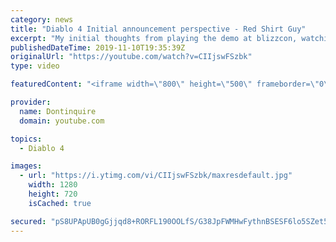 ```yaml
---
category: news
title: "Diablo 4 Initial announcement perspective - Red Shirt Guy"
excerpt: "My initial thoughts from playing the demo at blizzcon, watching the developer interviews, and listening to the wacky Q&A from the systems and features panel."
publishedDateTime: 2019-11-10T19:35:39Z
originalUrl: "https://youtube.com/watch?v=CIIjswFSzbk"
type: video

featuredContent: "<iframe width=\"800\" height=\"500\" frameborder=\"0\" src=\"https://www.youtube.com/embed/CIIjswFSzbk\" allow=\"accelerometer; autoplay; encrypted-media; gyroscope; picture-in-picture\" allowfullscreen></iframe>"

provider:
  name: Dontinquire
  domain: youtube.com

topics:
  - Diablo 4

images:
  - url: "https://i.ytimg.com/vi/CIIjswFSzbk/maxresdefault.jpg"
    width: 1280
    height: 720
    isCached: true

secured: "pS8UPApUB0gGjjqd8+RORFL190OOLfS/G38JpFWMHwFythnBSESF6lo5SZet5+Q6ixvDd65bEcT3XYLq9dv93rKdpAL8zEx/ZOcNhsVp6JSHzTmTHX8C72Wr5m1lezgnZgYB/11woD8xgAB2FA26ghuoqTe91yPOwowytdgBEQIZ+tX5u1I7jNeqTsi+39U2XOyISdvaXs4xMCuhnoDWJJOGu+hB1ASW6B+Q4buIR6vNQqjxei0DMMnrMlYnkeuKhV3+aXC8vCjQHY1lJXVYItWK8/ybhZEakFzyt7N8jX9MI5jJZrs3L9T81GLMa1004ocnQ0fiSLCVVt2/KYuPZzsgXag17bRaAHVTS42XDesGo/8RcHze/U4Dl2SQwZi42riOfhJ/kgyHNEw9/xlu2cjl0G/d4vdxBVTtqVfpyJrL2eU7WWUlZq75wESj9qgm;NcVGgnJFsVn8hTVZmRY6NQ=="
---
```


